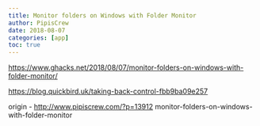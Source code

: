 ```yaml
---
title: Monitor folders on Windows with Folder Monitor
author: PipisCrew
date: 2018-08-07
categories: [app]
toc: true
---
```


https://www.ghacks.net/2018/08/07/monitor-folders-on-windows-with-folder-monitor/

https://blog.quickbird.uk/taking-back-control-fbb9ba09e257

origin - http://www.pipiscrew.com/?p=13912 monitor-folders-on-windows-with-folder-monitor